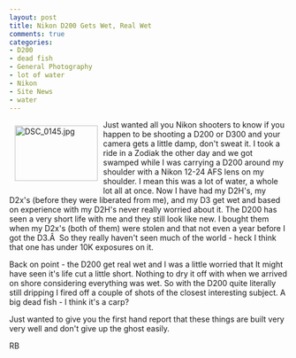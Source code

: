 ```yaml
---
layout: post
title: Nikon D200 Gets Wet, Real Wet
comments: true
categories:
- D200
- dead fish
- General Photography
- lot of water
- Nikon
- Site News
- water
---
```

<a rel="lightbox" href="/wp-content/uploads/2009/06/DSC_0145.jpg"><img title="DSC_0145.jpg" src="/wp-content/uploads/2009/06/.thumbs/.DSC_0145.jpg" border="0" alt="DSC_0145.jpg" hspace="10" vspace="10" width="150" height="100" align="left" /></a>Just wanted all you Nikon shooters to know if you happen to be shooting a D200 or D300 and your camera gets a little damp, don't sweat it. I took a ride in a Zodiak the other day and we got swamped while I was carrying a D200 around my shoulder with a Nikon 12-24 AFS lens on my shoulder. I mean this was a lot of water, a whole lot all at once. Now I have had my D2H's, my D2x's (before they were liberated from me), and my D3 get wet and based on experience with my D2H's never really worried about it. The D200 has seen a very short life with me and they still look like new. I bought them when my D2x's (both of them) were stolen and that not even a year before I got the D3.Â  So they really haven't seen much of the world - heck I think that one has under 10K exposures on it.

Back on point - the D200 get real wet and I was a little worried that It might have seen it's life cut a little short. Nothing to dry it off with when we arrived on shore considering everything was wet. So with the D200 quite literally still dripping I fired off a couple of shots of the closest interesting subject. A big dead fish - I think it's a carp?

Just wanted to give you the first hand report that these things are built very very well and don't give up the ghost easily.

RB